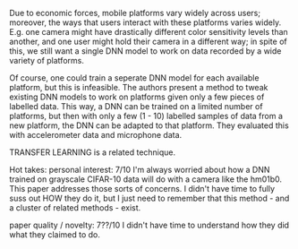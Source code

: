 Due to economic forces, mobile platforms vary widely across users; moreover, the ways that users interact with these platforms varies widely. E.g. one camera might have drastically different color sensitivity levels than another, and one user might hold their camera in a different way; in spite of this, we still want a single DNN model to work on data recorded by a wide variety of platforms.

Of course, one could train a seperate DNN model for each available platform, but this is infeasible. The authors present a method to tweak existing DNN models to work on platforms given only a few pieces of labelled data. This way, a DNN can be trained on a limited number of platforms, but then with only a few (1 - 10) labelled samples of data from a new platform, the DNN can be adapted to that platform. They evaluated this with accelerometer data and microphone data.

TRANSFER LEARNING is a related technique.

Hot takes:
personal interest: 7/10
I'm always worried about how a DNN trained on grayscale CIFAR-10 data will do with a camera like the hm01b0. This paper addresses those sorts of concerns. I didn't have time to fully suss out HOW they do it, but I just need to remember that this method - and a cluster of related methods - exist.

paper quality / novelty: 7??/10
I didn't have time to understand how they did what they claimed to do.